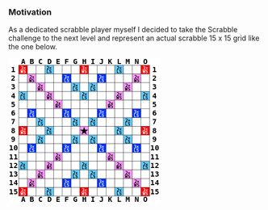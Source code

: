 ### Motivation
As a dedicated scrabble player myself I decided to take the Scrabble challenge to the next level and represent an actual scrabble 15 x 15 grid like the one below.

![alt text](https://github.com/Confidenceman02/Scrabble-challenge/blob/master/assets/images/scrabble_grid.png)